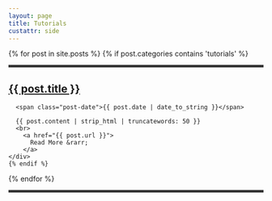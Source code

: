 ```yaml
---
layout: page
title: Tutorials
custattr: side
---
```


<div class="posts">
  {% for post in site.posts %} 
    {% if post.categories contains 'tutorials' %}
    <div class="post">
    <hr style="height:5px;border:none;color:#333;background-color:#333;">
      <h2 class="post-title">
        <a href="{{ post.url }}">
          {{ post.title }}
        </a>
      </h2>

      <span class="post-date">{{ post.date | date_to_string }}</span>

      {{ post.content | strip_html | truncatewords: 50 }}
      <br>
        <a href="{{ post.url }}">
          Read More &rarr;
        </a>
    </div>
    {% endif %}
  {% endfor %}
  <hr style="height:5px;border:none;color:#333;background-color:#333;">
</div>